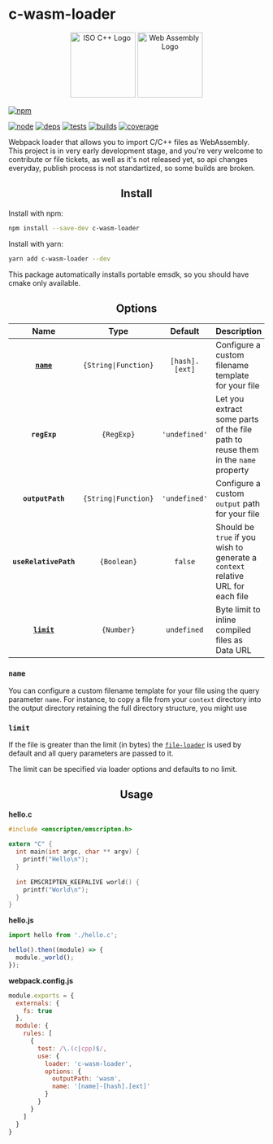 # c-wasm-loader

<div align="center">
<a title="By Jeremy Kratz (https://github.com/isocpp/logos) [Copyrighted free use], via Wikimedia Commons" href="https://commons.wikimedia.org/wiki/File%3AISO_C%2B%2B_Logo.svg"><img height="128" alt="ISO C++ Logo" src="https://upload.wikimedia.org/wikipedia/commons/thumb/1/18/ISO_C%2B%2B_Logo.svg/256px-ISO_C%2B%2B_Logo.svg.png"/></a>
<a title="By Carlos Baraza [CC0], via Wikimedia Commons" href="https://commons.wikimedia.org/wiki/File%3AWeb_Assembly_Logo.svg"><img height="128" alt="Web Assembly Logo" src="https://upload.wikimedia.org/wikipedia/commons/thumb/c/c6/Web_Assembly_Logo.svg/512px-Web_Assembly_Logo.svg.png"/></a>
</div>

[![npm][npm]][npm-url]

[![node][node]][node-url]
[![deps][deps]][deps-url]
[![tests][tests]][tests-url]
[![builds][builds]][builds-url]
[![coverage][cover]][cover-url]

Webpack loader that allows you to import C/C++ files as WebAssembly. 
This project is in very early development stage, and you're very welcome to contribute or file tickets, as well as it's not released yet, so api changes everyday, publish process is not standartized, so some builds are broken.

<h2 align="center">Install</h2>

Install with npm:

```bash
npm install --save-dev c-wasm-loader
```

Install with yarn:

```bash
yarn add c-wasm-loader --dev
```

This package automatically installs portable emsdk, so you should have cmake only available.

<h2 align="center">Options</h2>

|Name|Type|Default|Description|
|:--:|:--:|:-----:|:----------|
|**[`name`](#name)**|`{String\|Function}`|`[hash].[ext]`|Configure a custom filename template for your file|
|**`regExp`**|`{RegExp}`|`'undefined'`|Let you extract some parts of the file path to reuse them in the `name` property|
|**`outputPath`**|`{String\|Function}`|`'undefined'`|Configure a custom `output` path for your file|
|**`useRelativePath`**|`{Boolean}`|`false`|Should be `true` if you wish to generate a `context` relative URL for each file|
|**[`limit`](#limit)**|`{Number}`|`undefined`|Byte limit to inline compiled files as Data URL|

### `name`

You can configure a custom filename template for your file using the query parameter `name`. For instance, to copy a file from your `context` directory into the output directory retaining the full directory structure, you might use

### `limit`

If the file is greater than the limit (in bytes) the [`file-loader`](https://github.com/webpack-contrib/file-loader) is used by default and all query parameters are passed to it.

The limit can be specified via loader options and defaults to no limit.

<h2 align="center">Usage</h2>

**hello.c**
```c
#include <emscripten/emscripten.h>
 
extern "C" {
  int main(int argc, char ** argv) {
    printf("Hello\n");
  }
   
  int EMSCRIPTEN_KEEPALIVE world() {
    printf("World\n");
  }
}
```

**hello.js**
```js
import hello from './hello.c';

hello().then((module) => {
  module._world();
});
```

**webpack.config.js**
```js
module.exports = {
  externals: {
    fs: true
  },
  module: {
    rules: [
      {
        test: /\.(c|cpp)$/,
        use: {
          loader: 'c-wasm-loader',
          options: {
            outputPath: 'wasm',
            name: '[name]-[hash].[ext]'
          }
        }
      }
    ]
  }
}
```

[npm]: https://img.shields.io/npm/v/c-wasm-loader.svg
[npm-url]: https://www.npmjs.com/package/c-wasm-loader

[node]: https://img.shields.io/node/v/c-wasm-loader.svg
[node-url]: https://nodejs.org

[deps]: https://img.shields.io/david/yhaiovyi/c-wasm-loader.svg
[deps-url]: https://david-dm.org/yhaiovyi/c-wasm-loader

[tests]: https://img.shields.io/travis/yhaiovyi/c-wasm-loader/master.svg
[tests-url]: https://travis-ci.org/yhaiovyi/c-wasm-loader

[builds-url]: https://ci.appveyor.com/project/sokra/webpack/yhaiovyi/c-wasm-loader
[builds]: https://ci.appveyor.com/api/projects/status/github/yhaiovyi/c-wasm-loader?svg=true

[cover]: https://coveralls.io/repos/github/yhaiovyi/c-wasm-loader/badge.svg?branch=master
[cover-url]: https://coveralls.io/github/yhaiovyi/c-wasm-loader?branch=master
